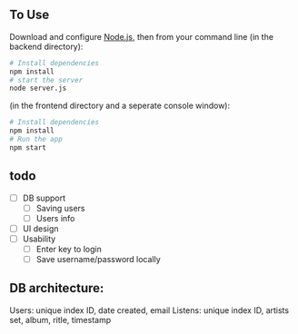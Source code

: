 ## To Use

Download and configure [Node.js](https://nodejs.org/en/download/), then from your command line (in the backend directory):
```bash
# Install dependencies
npm install
# start the server
node server.js
```
(in the frontend directory and a seperate console window):
```bash
# Install dependencies
npm install
# Run the app
npm start
```

## todo

- [ ] DB support
    - [ ] Saving users
    - [ ] Users info
- [ ] UI design
- [ ] Usability
    - [ ] Enter key to login
    - [ ] Save username/password locally

## DB architecture:<br/>
Users: unique index ID, date created, email
Listens: unique index ID, artists set, album, ritle, timestamp
